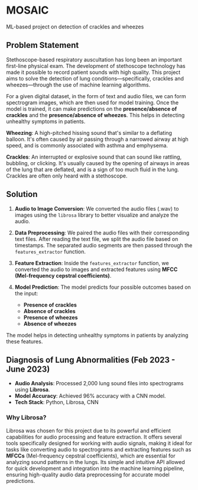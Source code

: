 # MOSAIC
ML-based project on detection of crackles and wheezes

## Problem Statement
Stethoscope-based respiratory auscultation has long been an important first-line physical exam. The development of stethoscope technology has made it possible to record patient sounds with high quality. This project aims to solve the detection of lung conditions—specifically, crackles and wheezes—through the use of machine learning algorithms.

For a given digital dataset, in the form of text and audio files, we can form spectrogram images, which are then used for model training. Once the model is trained, it can make predictions on the **presence/absence of crackles** and the **presence/absence of wheezes**. This helps in detecting unhealthy symptoms in patients.

**Wheezing**:
A high-pitched hissing sound that's similar to a deflating balloon. It's often caused by air passing through a narrowed airway at high speed, and is commonly associated with asthma and emphysema. 

**Crackles**:
An interrupted or explosive sound that can sound like rattling, bubbling, or clicking. It's usually caused by the opening of airways in areas of the lung that are deflated, and is a sign of too much fluid in the lung. Crackles are often only heard with a stethoscope. 

## Solution
1. **Audio to Image Conversion**: We converted the audio files (.wav) to images using the `librosa` library to better visualize and analyze the audio.
  
2. **Data Preprocessing**: We paired the audio files with their corresponding text files. After reading the text file, we split the audio file based on timestamps. The separated audio segments are then passed through the `features_extractor` function.

3. **Feature Extraction**: Inside the `features_extractor` function, we converted the audio to images and extracted features using **MFCC (Mel-frequency cepstral coefficients)**.

4. **Model Prediction**: The model predicts four possible outcomes based on the input:
   - **Presence of crackles**
   - **Absence of crackles**
   - **Presence of wheezes**
   - **Absence of wheezes**

The model helps in detecting unhealthy symptoms in patients by analyzing these features.

## Diagnosis of Lung Abnormalities (Feb 2023 - June 2023)

- **Audio Analysis**: Processed 2,000 lung sound files into spectrograms using **Librosa**.
- **Model Accuracy**: Achieved 96% accuracy with a CNN model.
- **Tech Stack**: Python, Librosa, CNN

### Why Librosa?
Librosa was chosen for this project due to its powerful and efficient capabilities for audio processing and feature extraction. It offers several tools specifically designed for working with audio signals, making it ideal for tasks like converting audio to spectrograms and extracting features such as **MFCCs** (Mel-frequency cepstral coefficients), which are essential for analyzing sound patterns in the lungs. Its simple and intuitive API allowed for quick development and integration into the machine learning pipeline, ensuring high-quality audio data preprocessing for accurate model predictions.


